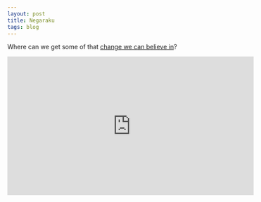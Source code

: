 ```yaml
---
layout: post
title: Negaraku
tags: blog
---
```

Where can we get some of that [change we can believe in](http://www.economist.com/news/asia/21577375-government-scrapes-homeallegedly-aided-vote-rigging-tawdry-victory)?
<iframe width="560" height="315" src="http://www.youtube.com/embed/wAmVnaUSRrc" frameborder="0" allowfullscreen> </iframe>

